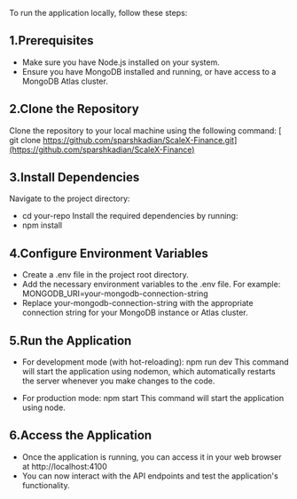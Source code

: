 To run the application locally, follow these steps:

## 1.Prerequisites
* Make sure you have Node.js installed on your system.
* Ensure you have MongoDB installed and running, or have access to a MongoDB Atlas cluster.

## 2.Clone the Repository
Clone the repository to your local machine using the following command:
[ git clone https://github.com/sparshkadian/ScaleX-Finance.git](https://github.com/sparshkadian/ScaleX-Finance)

## 3.Install Dependencies
Navigate to the project directory:
* cd your-repo
Install the required dependencies by running:
* npm install

## 4.Configure Environment Variables
 * Create a .env file in the project root directory.
 * Add the necessary environment variables to the .env file. For example: MONGODB_URI=your-mongodb-connection-string
 * Replace your-mongodb-connection-string with the appropriate connection string for your MongoDB instance or Atlas cluster.
 
## 5.Run the Application
* For development mode (with hot-reloading):
 npm run dev
This command will start the application using nodemon, which automatically restarts the server whenever you make changes to the code.

* For production mode:
npm start
This command will start the application using node.

## 6.Access the Application
* Once the application is running, you can access it in your web browser at http://localhost:4100
* You can now interact with the API endpoints and test the application's functionality.
